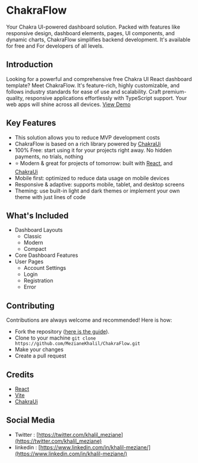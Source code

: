 # ChakraFlow
Your Chakra UI-powered dashboard solution. Packed with features like responsive design, dashboard elements, pages, UI components, and dynamic charts, ChakraFlow simplifies backend development. It's available for free and For developers of all levels.

## Introduction
Looking for a powerful and comprehensive free Chakra UI React dashboard template? Meet ChakraFlow. It's feature-rich, highly customizable, and follows industry standards for ease of use and scalability. Craft premium-quality, responsive applications effortlessly with TypeScript support. Your web apps will shine across all devices.
[View Demo](https://chakra-flow.vercel.app/)

## Key Features
- This solution allows you to reduce MVP development costs
- ChakraFlow is based on a rich library powered by [ChakraUi](https://chakra-ui.com/)
- 100% Free: start using it for your projects right away. No hidden payments, no trials, nothing
- ⭐ Modern & great for projects of tomorrow: built with [React](https://reactjs.org/), and [ChakraUi](https://chakra-ui.com/)
- Mobile first: optimized to reduce data usage on mobile devices
- Responsive & adaptive: supports mobile, tablet, and desktop screens
- Theming: use built-in light and dark themes or implement your own theme with just lines of code

## What's Included
- Dashboard Layouts
    - Classic
    - Modern
    - Compact
- Core Dashboard Features
- User Pages
  - Account Settings
  - Login
  - Registration
  - Error

## Contributing 

Contributions are always welcome and recommended! Here is how:

- Fork the repository ([here is the guide](https://docs.github.com/en/get-started/quickstart/fork-a-repo)).
- Clone to your machine `git clone https://github.com/MezianeKhalil/ChakraFlow.git`
- Make your changes
- Create a pull request

## Credits 
- [React](https://reactjs.org/)
- [Vite](https://vitejs.dev/)
- [ChakraUi](https://chakra-ui.com/)

## Social Media
- Twitter : [https://twitter.com/khalil_meziane](https://twitter.com/khalil_meziane)
- linkedin : [https://www.linkedin.com/in/khalil-meziane/](https://www.linkedin.com/in/khalil-meziane/)
